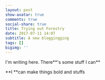 ```yaml
---
layout: post
show-avatar: true
comments: true
social-share: true
title: Trying out Forestry
date: 2017-07-11 14:07
subtitle: A new bloggingging
tags: []
bigimg: ''
---
```



I'm writing here. There**'s some stuff I can**

**I **can make things bold and stuffs